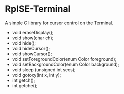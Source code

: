 # RpISE-Terminal

A simple C library for cursor control on the Terminal.

* void eraseDisplay();
* void show(char ch);
* void hide();
* void hideCursor();
* void showCursor();
* void setForegroundColor(enum Color foreground);
* void setBackgroundColor(enum Color background);
* void sleep (unsigned int secs);
* void gotoxy(int x, int y);
* int getch();
* int getche();
